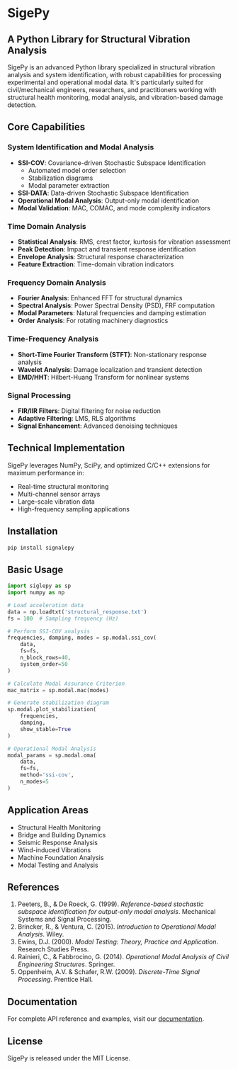 # SigePy

## A Python Library for Structural Vibration Analysis

SigePy is an advanced Python library specialized in structural vibration analysis and system identification, with robust capabilities for processing experimental and operational modal data. It's particularly suited for civil/mechanical engineers, researchers, and practitioners working with structural health monitoring, modal analysis, and vibration-based damage detection.

## Core Capabilities

### System Identification and Modal Analysis
- **SSI-COV**: Covariance-driven Stochastic Subspace Identification
  - Automated model order selection
  - Stabilization diagrams
  - Modal parameter extraction
- **SSI-DATA**: Data-driven Stochastic Subspace Identification
- **Operational Modal Analysis**: Output-only modal identification
- **Modal Validation**: MAC, COMAC, and mode complexity indicators

### Time Domain Analysis
- **Statistical Analysis**: RMS, crest factor, kurtosis for vibration assessment
- **Peak Detection**: Impact and transient response identification
- **Envelope Analysis**: Structural response characterization
- **Feature Extraction**: Time-domain vibration indicators

### Frequency Domain Analysis
- **Fourier Analysis**: Enhanced FFT for structural dynamics
- **Spectral Analysis**: Power Spectral Density (PSD), FRF computation
- **Modal Parameters**: Natural frequencies and damping estimation
- **Order Analysis**: For rotating machinery diagnostics

### Time-Frequency Analysis
- **Short-Time Fourier Transform (STFT)**: Non-stationary response analysis
- **Wavelet Analysis**: Damage localization and transient detection
- **EMD/HHT**: Hilbert-Huang Transform for nonlinear systems

### Signal Processing
- **FIR/IIR Filters**: Digital filtering for noise reduction
- **Adaptive Filtering**: LMS, RLS algorithms
- **Signal Enhancement**: Advanced denoising techniques

## Technical Implementation

SigePy leverages NumPy, SciPy, and optimized C/C++ extensions for maximum performance in:

- Real-time structural monitoring
- Multi-channel sensor arrays
- Large-scale vibration data
- High-frequency sampling applications

## Installation

```bash
pip install signalepy
```

## Basic Usage

```python
import siglepy as sp
import numpy as np

# Load acceleration data
data = np.loadtxt('structural_response.txt')
fs = 100  # Sampling frequency (Hz)

# Perform SSI-COV analysis
frequencies, damping, modes = sp.modal.ssi_cov(
    data,
    fs=fs,
    n_block_rows=40,
    system_order=50
)

# Calculate Modal Assurance Criterion
mac_matrix = sp.modal.mac(modes)

# Generate stabilization diagram
sp.modal.plot_stabilization(
    frequencies, 
    damping,
    show_stable=True
)

# Operational Modal Analysis
modal_params = sp.modal.oma(
    data,
    fs=fs,
    method='ssi-cov',
    n_modes=5
)
```

## Application Areas

- Structural Health Monitoring
- Bridge and Building Dynamics
- Seismic Response Analysis
- Wind-induced Vibrations
- Machine Foundation Analysis
- Modal Testing and Analysis

## References

1. Peeters, B., & De Roeck, G. (1999). *Reference-based stochastic subspace identification for output-only modal analysis*. Mechanical Systems and Signal Processing.
2. Brincker, R., & Ventura, C. (2015). *Introduction to Operational Modal Analysis*. Wiley.
3. Ewins, D.J. (2000). *Modal Testing: Theory, Practice and Application*. Research Studies Press.
4. Rainieri, C., & Fabbrocino, G. (2014). *Operational Modal Analysis of Civil Engineering Structures*. Springer.
5. Oppenheim, A.V. & Schafer, R.W. (2009). *Discrete-Time Signal Processing*. Prentice Hall.

## Documentation

For complete API reference and examples, visit our [documentation](https://signalepy.readthedocs.io/).

## License

SigePy is released under the MIT License.
